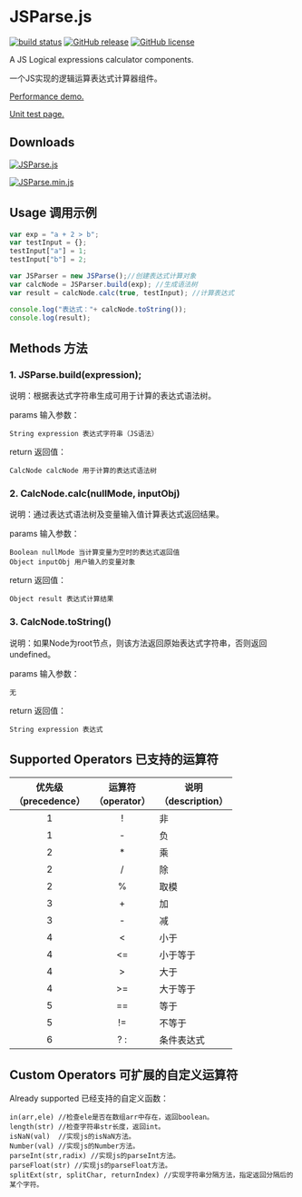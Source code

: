 # JSParse.js

[![build status][travis-image]][travis-url] [![GitHub release][release-image]][release-url] [![GitHub license][license-image]][license-url]

A JS Logical expressions calculator components.

一个JS实现的逻辑运算表达式计算器组件。

[Performance demo.](http://peiyucn.github.io/JSParse/src/JSParse.html)

[Unit test page.](http://peiyucn.github.io/JSParse/test/test.html)

## Downloads

[![JSParse.js][download-image]][download-url]

[![JSParse.min.js][download-min-image]][download-min-url]

## Usage 调用示例

```javascript
var exp = "a + 2 > b";
var testInput = {};
testInput["a"] = 1;
testInput["b"] = 2;

var JSParser = new JSParse();//创建表达式计算对象
var calcNode = JSParser.build(exp); //生成语法树
var result = calcNode.calc(true, testInput); //计算表达式

console.log("表达式："+ calcNode.toString());
console.log(result);
```

## Methods 方法

### 1. JSParse.build(expression);
  说明：根据表达式字符串生成可用于计算的表达式语法树。
  
  params 输入参数：
  
    String expression 表达式字符串（JS语法）

  return 返回值：
  
    CalcNode calcNode 用于计算的表达式语法树

### 2. CalcNode.calc(nullMode, inputObj)

  说明：通过表达式语法树及变量输入值计算表达式返回结果。
  
  params 输入参数：
  
    Boolean nullMode 当计算变量为空时的表达式返回值
    Object inputObj 用户输入的变量对象

  return 返回值：
  
    Object result 表达式计算结果

### 3. CalcNode.toString()

  说明：如果Node为root节点，则该方法返回原始表达式字符串，否则返回undefined。
  
  params 输入参数：
  
    无

  return 返回值：
  
    String expression 表达式

## Supported Operators 已支持的运算符

| 优先级<br>（precedence） | 运算符<br>（operator） | 说明<br>（description） |
| :----------------: | :---------------: | ------------------ |
|   1                |  !                | 非 |
|   1                |  -                | 负 |
|   2                |  *                | 乘 |
|   2                |  /                | 除 |
|   2                |  %                | 取模 |
|   3                |  +                | 加 |
|   3                |  -                | 减 |
|   4                |  <                | 小于 |
|   4                |  <=               | 小于等于 |
|   4                |  >                | 大于 |
|   4                |  >=               | 大于等于 |
|   5                |  ==               | 等于 |
|   5                |  !=               | 不等于 |
|   6                |  ? :              | 条件表达式 |


## Custom Operators 可扩展的自定义运算符

Already supported 已经支持的自定义函数：

    in(arr,ele) //检查ele是否在数组arr中存在，返回boolean。
    length(str) //检查字符串str长度，返回int。
    isNaN(val)  //实现js的isNaN方法。
    Number(val) //实现js的Number方法。
    parseInt(str,radix) //实现js的parseInt方法。
    parseFloat(str) //实现js的parseFloat方法。
    splitExt(str, splitChar, returnIndex) //实现字符串分隔方法，指定返回分隔后的某个字符。


[travis-image]: https://travis-ci.org/peiyucn/JSParse.svg?branch=master
[travis-url]: https://travis-ci.org/peiyucn/JSParse
[release-image]: https://img.shields.io/github/release/peiyucn/JSParse.svg
[release-url]: https://github.com/peiyucn/JSParse/releases/
[license-image]: https://img.shields.io/badge/license-MIT-blue.svg
[license-url]: https://raw.githubusercontent.com/peiyucn/JSParse/master/LICENSE
[download-image]: https://img.shields.io/badge/Code-JSParse.js-brightgreen.svg
[download-url]: https://peiyucn.github.io/JSParse/src/JSParse.js
[download-min-image]: https://img.shields.io/badge/Code-JSParse.min.js-brightgreen.svg
[download-min-url]: https://peiyucn.github.io/JSParse/src/JSParse.min.js